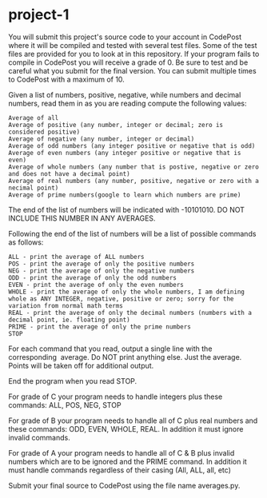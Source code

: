 # project-1

You will submit this project's source code to your account in CodePost where it will be compiled and tested with several test files. Some of the test files are provided for you to look at in this repository. If your program fails to compile in CodePost you will receive a grade of 0. Be sure to test and be careful what you submit for the final version. You can submit multiple times to CodePost with a maximum of 10. 

Given a list of numbers, positive, negative, while numbers and decimal numbers, read them in as you are reading compute the following values:

```
Average of all
Average of positive (any number, integer or decimal; zero is considered positive)
Average of negative (any number, integer or decimal)
Average of odd numbers (any integer positive or negative that is odd)
Average of even numbers (any integer positive or negative that is even)
Average of whole numbers (any number that is postive, negative or zero and does not have a decimal point)
Average of real numbers (any number, positive, negative or zero with a necimal point)
Average of prime numbers(google to learn which numbers are prime)
```

The end of the list of numbers will be indicated with -10101010. DO NOT INCLUDE THIS NUMBER IN ANY AVERAGES. 

Following the end of the list of numbers will be a list of possible commands as follows:

```
ALL - print the average of ALL numbers
POS - print the average of only the positive numbers
NEG - print the average of only the negative numbers
ODD - print the average of only the odd numbers
EVEN - print the average of only the even numbers 
WHOLE - print the average of only the whole numbers, I am defining whole as ANY INTEGER, negative, positive or zero; sorry for the variation from normal math terms
REAL - print the average of only the decimal numbers (numbers with a decimal point, ie. floating point)
PRIME - print the average of only the prime numbers
STOP
```

For each command that you read, output a single line with the corresponding  average. Do NOT print anything else. Just the average. Points will be taken off for additional output. 

End the program when you read STOP.


For grade of C your program needs to handle integers plus these commands: ALL, POS, NEG, STOP

For grade of B your program needs to handle all of C plus real numbers and these commands: ODD, EVEN, WHOLE, REAL. In addition it must ignore invalid commands. 

For grade of A your program needs to handle all of C & B plus invalid numbers which are to be ignored and the PRIME command. In addition it must handle commands regardless of their casing (All, ALL, all, etc)


Submit your final source to CodePost using the file name averages.py.


